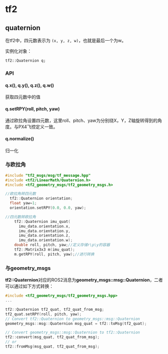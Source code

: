# tf2





## quaternion

在tf2中，四元数表示为 `(x, y, z, w)`，也就是最后一个为w。

实例化对象：

```
tf2::Quaternion q;
```

### API

#### q.x(), q.y(), q.z(), q.w()

获取四元数中的值

#### q.setRPY(roll, pitch, yaw)

通过欧拉角设置四元数，这里roll、pitch、yaw为分别绕X，Y，Z轴旋转得到的角度。与PX4飞控定义一致。

#### q.normalize()

归一化

### 与欧拉角

```c++
#include "tf2_msgs/msg/tf_message.hpp"
#include <tf2/LinearMath/Quaternion.h>
#include <tf2_geometry_msgs/tf2_geometry_msgs.h>

//欧拉角转四元数
  tf2::Quaternion orientation;
  float yaw=1;
  orientation.setRPY(0.0, 0.0, yaw);

//四元数转欧拉角
    tf2::Quaternion imu_quat(
      imu_data.orientation.x,
      imu_data.orientation.y,
      imu_data.orientation.z,
      imu_data.orientation.w);
    double roll, pitch, yaw;//定义存储r\p\y的容器
    tf2::Matrix3x3 m(imu_quat);
    m.getRPY(roll, pitch, yaw);//进行转换

```



### 与geometry_msgs

**tf2::Quaternion**对应的ROS2消息为**geometry_msgs::msg::Quaternion**，二者可以通过如下方式转换：

```c++
#include <tf2_geometry_msgs/tf2_geometry_msgs.hpp>
...

tf2::Quaternion tf2_quat, tf2_quat_from_msg;
tf2_quat.setRPY(roll, pitch, yaw);
// Convert tf2::Quaternion to geometry_msgs::msg::Quaternion
geometry_msgs::msg::Quaternion msg_quat = tf2::toMsg(tf2_quat);

// Convert geometry_msgs::msg::Quaternion to tf2::Quaternion
tf2::convert(msg_quat, tf2_quat_from_msg);
// or
tf2::fromMsg(msg_quat, tf2_quat_from_msg);
```



